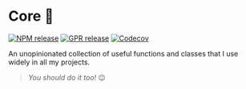 # Core 🔧

[![NPM release](https://github.com/Byloth/core/actions/workflows/release-npm.yml/badge.svg)](https://github.com/Byloth/core/actions/workflows/release-npm.yml)
[![GPR release](https://github.com/Byloth/core/actions/workflows/release-gpr.yml/badge.svg)](https://github.com/Byloth/core/actions/workflows/release-gpr.yml)
[![Codecov](https://codecov.io/gh/Byloth/core/graph/badge.svg?token=GU8UM7FQFL)](https://codecov.io/gh/Byloth/core)

An unopinionated collection of useful functions and classes that I use widely in all my projects.

> *You should do it too!* 😉
